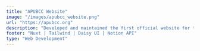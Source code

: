```yaml
---
title: "APUBCC Website"
image: "/images/apubcc_website.png" 
url: "https://apubcc.org"
description: "Developed and maintained the first official website for the Asia Pacific University Blockchain and Cryptocurrency Club (APUBCC). The site serves as a central hub for event updates, resources, and community engagement, showcasing the club's initiatives in blockchain education and development."
footer: "Nuxt | Tailwind | Daisy UI | Notion API"
type: "Web Development"
---
```

